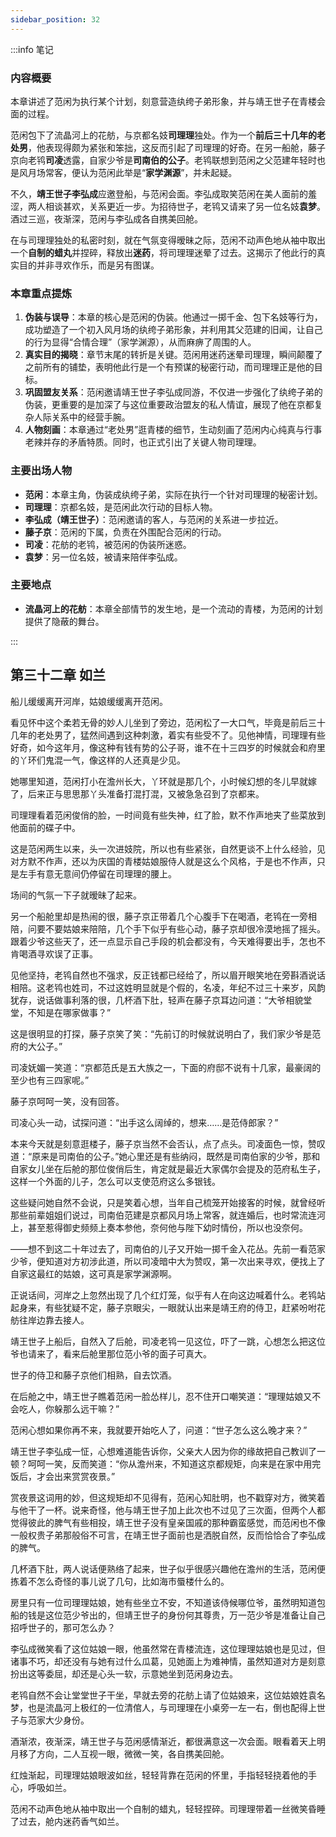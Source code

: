 ```yaml
---
sidebar_position: 32
---
```


:::info 笔记

### 内容概要

本章讲述了范闲为执行某个计划，刻意营造纨绔子弟形象，并与靖王世子在青楼会面的过程。

范闲包下了流晶河上的花舫，与京都名妓**司理理**独处。作为一个**前后三十几年的老处男**，他表现得颇为紧张和笨拙，这反而引起了司理理的好奇。在另一船舱，藤子京向老鸨**司凌**透露，自家少爷是**司南伯的公子**。老鸨联想到范闲之父范建年轻时也是风月场常客，便认为范闲此举是“**家学渊源**”，并未起疑。

不久，**靖王世子李弘成**应邀登船，与范闲会面。李弘成取笑范闲在美人面前的羞涩，两人相谈甚欢，关系更近一步。为招待世子，老鸨又请来了另一位名妓**袁梦**。酒过三巡，夜渐深，范闲与李弘成各自携美回舱。

在与司理理独处的私密时刻，就在气氛变得暧昧之际，范闲不动声色地从袖中取出一个**自制的蜡丸**并捏碎，释放出**迷药**，将司理理迷晕了过去。这揭示了他此行的真实目的并非寻欢作乐，而是另有图谋。

### 本章重点提炼

1.  **伪装与误导**：本章的核心是范闲的伪装。他通过一掷千金、包下名妓等行为，成功塑造了一个初入风月场的纨绔子弟形象，并利用其父范建的旧闻，让自己的行为显得“合情合理”（家学渊源），从而麻痹了周围的人。
2.  **真实目的揭晓**：章节末尾的转折是关键。范闲用迷药迷晕司理理，瞬间颠覆了之前所有的铺垫，表明他此行是一个有预谋的秘密行动，而司理理正是他的目标。
3.  **巩固盟友关系**：范闲邀请靖王世子李弘成同游，不仅进一步强化了纨绔子弟的伪装，更重要的是加深了与这位重要政治盟友的私人情谊，展现了他在京都复杂人际关系中的经营手腕。
4.  **人物刻画**：本章通过“老处男”逛青楼的细节，生动刻画了范闲内心纯真与行事老辣并存的矛盾特质。同时，也正式引出了关键人物司理理。

### 主要出场人物

*   **范闲**：本章主角，伪装成纨绔子弟，实际在执行一个针对司理理的秘密计划。
*   **司理理**：京都名妓，是范闲此次行动的目标人物。
*   **李弘成（靖王世子）**：范闲邀请的客人，与范闲的关系进一步拉近。
*   **藤子京**：范闲的下属，负责在外围配合范闲的行动。
*   **司凌**：花舫的老鸨，被范闲的伪装所迷惑。
*   **袁梦**：另一位名妓，被请来陪伴李弘成。

### 主要地点

*   **流晶河上的花舫**：本章全部情节的发生地，是一个流动的青楼，为范闲的计划提供了隐蔽的舞台。

:::

## 第三十二章 **如兰**

船儿缓缓离开河岸，姑娘缓缓离开范闲。

看见怀中这个柔若无骨的妙人儿坐到了旁边，范闲松了一大口气，毕竟是前后三十几年的老处男了，猛然间遇到这种刺激，着实有些受不了。见他神情，司理理有些好奇，如今这年月，像这种有钱有势的公子哥，谁不在十三四岁的时候就会和府里的丫环们鬼混一气，像这样的人还真是少见。

她哪里知道，范闲打小在澹州长大，丫环就是那几个，小时候幻想的冬儿早就嫁了，后来正与思思那丫头准备打混打混，又被急急召到了京都来。

司理理看着范闲俊俏的脸，一时间竟有些失神，红了脸，默不作声地夹了些菜放到他面前的碟子中。

这是范闲两生以来，头一次进妓院，所以也有些紧张，自然更谈不上什么经验，见对方默不作声，还以为庆国的青楼姑娘服侍人就是这么个风格，于是也不作声，只是左手有意无意间仍停留在司理理的腰上。

场间的气氛一下子就暧昧了起来。

另一个船舱里却是热闹的很，藤子京正带着几个心腹手下在喝酒，老鸨在一旁相陪，问要不要姑娘来陪陪，几个手下似乎有些心动，藤子京却很冷漠地摇了摇头。跟着少爷这些天了，还一点显示自己手段的机会都没有，今天难得要出手，怎也不肯喝酒寻欢误了正事。

见他坚持，老鸨自然也不强求，反正钱都已经给了，所以眉开眼笑地在旁斟酒说话相陪。这老鸨也姓司，不过这姓明显就是个假的，名凌，年纪不过三十来岁，风韵犹存，说话做事利落的很，几杯酒下肚，轻声在藤子京耳边问道：“大爷相貌堂堂，不知是在哪家做事？”

这是很明显的打探，藤子京笑了笑：“先前订的时候就说明白了，我们家少爷是范府的大公子。”

司凌妩媚一笑道：“京都范氏是五大族之一，下面的府邸不说有十几家，最豪阔的至少也有三四家呢。”

藤子京呵呵一笑，没有回答。

司凌心头一动，试探问道：“出手这么阔绰的，想来……是范侍郎家？”

本来今天就是刻意逛楼子，藤子京当然不会否认，点了点头。司凌面色一惊，赞叹道：“原来是司南伯的公子。”她心里还是有些纳闷，既然是司南伯家的少爷，那和自家女儿坐在后舱的那位俊俏后生，肯定就是最近大家偶尔会提及的范府私生子，这样一个外面的儿子，怎么可以支使范府这么多银钱。

这些疑问她自然不会说，只是笑着心想，当年自己梳笼开始接客的时候，就曾经听那些前辈姐姐们说过，司南伯范建是京都风月场上常客，就连婚后，也时常流连河上，甚至惹得御史频频上奏本参他，奈何他与陛下幼时情份，所以也没奈何。

——想不到这二十年过去了，司南伯的儿子又开始一掷千金入花丛。先前一看范家少爷，便知道对方初涉此道，所以司凌暗中大为赞叹，第一次出来寻欢，便找上了自家这最红的姑娘，这可真是家学渊源啊。

正说话间，河岸之上忽然出现了几个红灯笼，似乎有人在向这边喊着什么。老鸨站起身来，有些犹疑不定，藤子京眼尖，一眼就认出来是靖王府的侍卫，赶紧吩咐花舫往岸边靠去接人。

靖王世子上船后，自然入了后舱，司凌老鸨一见这位，吓了一跳，心想怎么把这位爷也请来了，看来后舱里那位范小爷的面子可真大。

世子的侍卫和藤子京他们相熟，自去饮酒。

在后舱之中，靖王世子瞧着范闲一脸怂样儿，忍不住开口嘲笑道：“理理姑娘又不会吃人，你躲那么远干嘛？”

范闲心想如果你再不来，我就要开始吃人了，问道：“世子怎么这么晚才来？”

靖王世子李弘成一怔，心想难道能告诉你，父亲大人因为你的缘故把自己教训了一顿？呵呵一笑，反而笑道：“你从澹州来，不知道这京都规矩，向来是在家中用完饭后，才会出来赏赏夜景。”

赏夜景这词用的妙，但这规矩却不见得有，范闲心知肚明，也不戳穿对方，微笑着与他干了一杯。说来奇怪，他与靖王世子加上此次也不过见了三次面，但两个人都觉得彼此的脾气有些相投，靖王世子没有皇亲国戚的那种霸蛮感觉，而范闲也不像一般权贵子弟那般俗不可言，在靖王世子面前也是洒脱自然，反而恰恰合了李弘成的脾气。

几杯酒下肚，两人说话便熟络了起来，世子似乎很感兴趣他在澹州的生活，范闲便拣着不怎么奇怪的事儿说了几句，比如海市蜃楼什么的。

房里只有一位司理理姑娘，她有些坐立不安，不知道该侍候哪位爷，虽然明知道包船的钱是这位范少爷出的，但靖王世子的身份何其尊贵，万一范少爷是准备让自己招呼世子的，那可怎么办？

李弘成微笑看了这位姑娘一眼，他虽然常在青楼流连，这位理理姑娘也是见过，但诸事不巧，却还没有与她有过什么瓜葛，见她面上为难神情，虽然知道对方是刻意扮出这等委屈，却还是心头一软，示意她坐到范闲身边去。

老鸨自然不会让堂堂世子干坐，早就去旁的花舫上请了位姑娘来，这位姑娘姓袁名梦，也是流晶河上极红的一位清倌人，与司理理在小桌旁一左一右，倒也配得上世子与范家大少身份。

酒渐浓，夜渐深，靖王世子与范闲感情渐近，都很满意这一次会面。眼看着天上明月移了方向，二人互视一眼，微微一笑，各自携美回舱。

红烛渐起，司理理姑娘眼波如丝，轻轻背靠在范闲的怀里，手指轻轻挠着他的手心，呼吸如兰。

范闲不动声色地从袖中取出一个自制的蜡丸，轻轻捏碎。司理理带着一丝微笑昏睡了过去，舱内迷药香气如兰。

